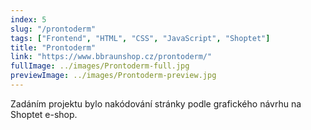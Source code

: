 ```yaml
---
index: 5
slug: "/prontoderm"
tags: ["Frontend", "HTML", "CSS", "JavaScript", "Shoptet"]
title: "Prontoderm"
link: "https://www.bbraunshop.cz/prontoderm/"
fullImage: ../images/Prontoderm-full.jpg
previewImage: ../images/Prontoderm-preview.jpg
---
```


Zadáním projektu bylo nakódování stránky podle grafického návrhu na Shoptet e-shop.